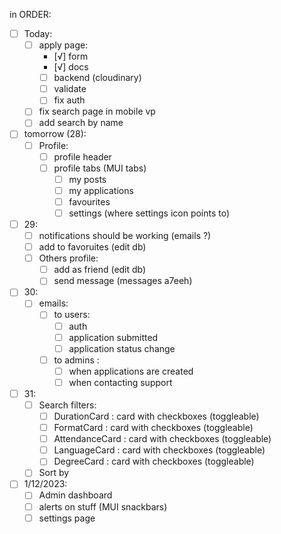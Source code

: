 
in ORDER: 
- [ ] Today:
  - [ ] apply page: 
    - [√] form 
    - [√] docs 
    - [ ] backend (cloudinary)
    - [ ] validate 
    - [ ] fix auth 
  - [ ] fix search page in mobile vp
  - [ ] add search by name

- [ ] tomorrow (28):
  - [ ] Profile:
    - [ ] profile header 
    - [ ] profile tabs (MUI tabs)
      - [ ] my posts
      - [ ] my applications
      - [ ] favourites
      - [ ] settings (where settings icon points to)

- [ ] 29:
  - [ ] notifications should be working (emails ?)
  - [ ] add to favoruites (edit db)
  - [ ] Others profile: 
    - [ ] add as friend (edit db)
    - [ ] send message (messages a7eeh)

- [ ] 30: 
  - [ ] emails: 
    - [ ] to users: 
      - [ ] auth
      - [ ] application submitted 
      - [ ] application status change 
    - [ ] to admins : 
      - [ ] when applications are created 
      - [ ] when contacting support  

- [ ] 31: 
  - [ ] Search filters:
    - [ ] DurationCard : card with checkboxes (toggleable)
    - [ ] FormatCard : card with checkboxes (toggleable)
    - [ ] AttendanceCard : card with checkboxes (toggleable)
    - [ ] LanguageCard : card with checkboxes (toggleable)
    - [ ] DegreeCard : card with checkboxes (toggleable)
  - [ ] Sort by 

- [ ] 1/12/2023: 
  - [ ] Admin dashboard
  - [ ] alerts on stuff (MUI snackbars)
  - [ ] settings page 
